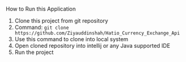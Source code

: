 How to Run this Application
1. Clone this project from git repository
2. Command: `git clone https://github.com/Ziyauddinshah/Hatio_Currency_Exchange_Api`
3. Use this command to clone into local system
4. Open cloned repository into intellij or any Java supported IDE
5. Run the project